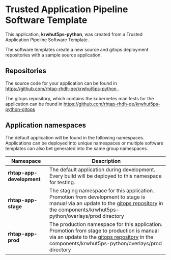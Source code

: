 # Trusted Application Pipeline Software Template

This application, **krwhut5ps-python**, was created from a Trusted Application Pipeline Software Template.

The software templates create a new source and gitops deployment repositories with a sample source application. 

## Repositories

The source code for your application can be found in [https://github.com/rhtap-rhdh-qe/krwhut5ps-python ](https://github.com/rhtap-rhdh-qe/krwhut5ps-python ).
 
The gitops repository, which contains the kubernetes manifests for the application can be found in 
[https://github.com/rhtap-rhdh-qe/krwhut5ps-python-gitops ](https://github.com/rhtap-rhdh-qe/krwhut5ps-python-gitops ) 

## Application namespaces 

The default application will be found in the following namespaces. Applications can be deployed into unique namespaces or multiple software templates can also bet generated into the same group namespaces.  

|  Namespace   |  Description   |  
| -------- | -------- |   
| **rhtap-app-development** | The default application during development. Every build will be deployed to this namespace for testing. | 
| **rhtap-app-stage** | The staging namespace for this application. Promotion from development to stage is manual via an update to the [gitops repository](https://github.com/rhtap-rhdh-qe/krwhut5ps-python-gitops ) in the components/krwhut5ps-python/overlays/prod directory |  
| **rhtap-app-prod** | The production namespace for this application. Promotion from stage to production is manual via an update to the [gitops repository](https://github.com/rhtap-rhdh-qe/krwhut5ps-python-gitops ) in the components/krwhut5ps-python/overlays/prod directory | 